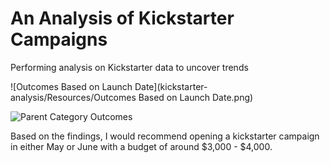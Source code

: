# An Analysis of Kickstarter Campaigns
Performing analysis on Kickstarter data to uncover trends

![Outcomes Based on Launch Date](kickstarter-analysis/Resources/Outcomes Based on Launch Date.png)

![Parent Category Outcomes](file:///C:/Users/pyrat/OneDrive/Desktop/Classwork/Crowdfunding%20Analysis/Parent%20Category%20Outcomes.png)

Based on the findings, I would recommend opening a kickstarter campaign in either May or June with a budget of around $3,000 - $4,000.
